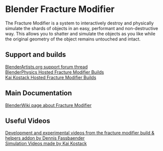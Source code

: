 # Blender Fracture Modifier

The Fracture Modifier is a system to interactively destroy and physically simulate the shards of objects in an easy, performant and
non-destructive way. This allows you to shatter and simulate the objects as you like while the original geometry of the object remains 
untouched and intact.

## Support and builds
[BlenderArtists.org support forum thread](http://blenderartists.org/forum/showthread.php?343637)<br>
[BlenderPhysics Hosted Fracture Modifier Builds](http://blenderphysics.com/fracturemodifier/)<br>
[Kai Kostack Hosted Fracture Modifier Builds](http://kaikostack.com/fracture/)

## Main Documentation
[BlenderWiki page about Fracture Modifier](https://wiki.blender.org/index.php/User:Scorpion81/Fracture_Documentation)

## Useful Videos
[Development and experimental videos from the fracture modifier build & helpers addon by Dennis Fassbaender](https://www.youtube.com/playlist?list=PLyWdRVpqt5ZdQ6SdPuLQ76nShiuwXu_uC)<br>
[Simulation Videos made by Kai Kostack](https://www.youtube.com/playlist?list=PLGYnM-Mk7-OeqpCBmw6ZjFyiopkvkE6_S)

